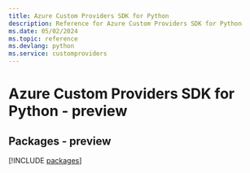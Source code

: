 ```yaml
---
title: Azure Custom Providers SDK for Python
description: Reference for Azure Custom Providers SDK for Python
ms.date: 05/02/2024
ms.topic: reference
ms.devlang: python
ms.service: customproviders
---
```

# Azure Custom Providers SDK for Python - preview
## Packages - preview
[!INCLUDE [packages](custom-providers-index.md)]